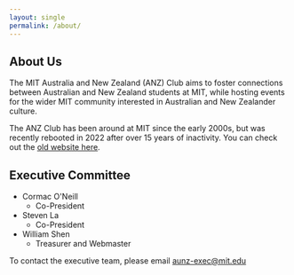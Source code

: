 ```yaml
---
layout: single
permalink: /about/
---
```


## About Us
The MIT Australia and New Zealand (ANZ) Club aims to foster connections between Australian and New Zealand students at MIT, while hosting events for the wider MIT community interested in Australian and New Zealander culture.

The ANZ Club has been around at MIT since the early 2000s, but was recently rebooted in 2022 after over 15 years of inactivity. You can check out the [old website here](https://web.mit.edu/anz/www/archive/home.html).

## Executive Committee

- Cormac O'Neill
    - Co-President
- Steven La
    - Co-President
- William Shen
    - Treasurer and Webmaster

To contact the executive team, please email [aunz-exec@mit.edu](mailto:aunz-exec@mit.edu)
